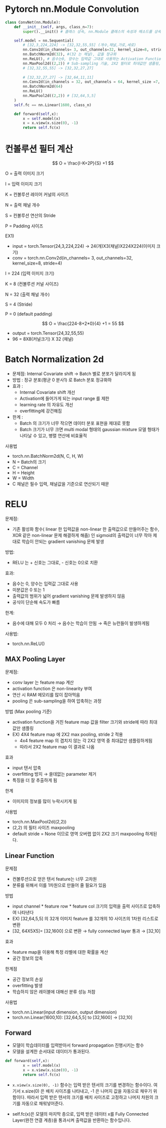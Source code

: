 # Pytorch nn.Module Convolution

```python
class ConvNet(nn.Module):
    def __init__(self, args, class_n=7):
        super().__init() # 클래스 상속, nn.Module 클래스의 속성과 메소드를 상속받는다

    self.model = nn.Sequential(
        # [32,3,224,224] -> [32,32,55,55] (개수,채널,가로,세로)
        nn.Conv2d(in_channels= 3, out_channels=32, kernel_size=8, stride=4),
        nn.BatchNorm2d(32), #(32 는 채널), 값들 정규화
        nn.ReLU(), # 음수는0, 양수는 입력값 그대로 사용하는 Activation Function
        nn.MaxPool2d((2,2)) # Sub-sampling 기술, 2X2 필터로 최대값만 샘플링, Stride = None 이 default 이므로 그냥 저장
        # [32,32,55,55] -> [32,32,27,27]
        
        # [32,32,27,27] -> [32,64,11,11]
        nn.Conv2d(in_channels = 32, out_channels = 64, kernel_size =7, stride = 2)
        nn.BatchNorm2d(64)
        nn.ReLU()
        nn.MaxPool2d((2,2)) # [32,64,5,5]
    )
    self.fc == nn.Linear(1600, class_n)

    def forward(self,x):
        x = self.model(x)
        x = x.view(x.size(0), -1)
        return self.fc(x)
```

# 컨볼루션 필터 계산

$$
O = \frac{I-K+2P}{S} +1
$$

O = 출력 이미지 크기

I = 입력 이미지 크기

K = 컨볼루션 레이어 커널의 사이즈

N = 출력 채널 개수

S = 컨볼루션 연산의 Stride

P = Padding 사이즈

EX1) 

- input = torch.Tensor(24,3,224,224) → 24(개)X3(채널)X224X224(이미지 크기)
- conv = torch.nn.Conv2d(in_channels= 3, out_channels=32, kernel_size=8, stride=4)

I = 224 (입력 이미지 크기)

K =  8 (컨볼루션 커널 사이즈)

N = 32 (출력 채널 개수)

S = 4 (Stride)

P = 0 (default padding)

$$
O = \frac{224-8+2*0}{4} +1 = 55
$$

- output = torch.Tensor(24,32,55,55)
- 96 = 8X8(커널크기) X 32 (채널)

# Batch Normalization 2d

- 문제점: Internal Covariate shift → Batch 별로 분포가 달라지게 됨
- 방법 : 정규 분포(평균 0 분사1) 로 Batch 분포 정규화하
- 효과 :
    - Internal Covariate shift 개선
    - Activation에 들어가게 되는 input range 를 제한
    - learning rate 의 자유도 개선
    - overfitting에 강건해짐
- 한계 :
    - Batch 의 크기가 너무 작으면 데이터 분포 표현을 제대로 못함
    - Batch 크기가 너무 크면 multi modal 형태의  gaussian mixture 모델 형태가 나타날 수 있고, 병렬 연산에 비효율적

사용법

- torch.nn.BatchNorm2d(N, C, H, W)
- N = Batch의 크기
- C = Channel
- H = Height
- W = Width
- C 채널은 필수 입력, 채널값을 기준으로 연산되기 때문

# RELU

문제점: 

- 기존 활성화 함수( linear 한 입력값을 non-linear 한 출력값으로 만들어주는 함수, XOR 같은 non-linear 문제 해결하게 해줌) 인 sigmoid의 출력값이 너무 작아 제대로 학습이 안되는 gradient vanishing 문제 발생

방법: 

- RELU 는 + 신호는 그대로, - 신호는 0으로 치환

효과: 

- 음수는 0, 양수는 입력값 그대로 사용
- 미분값은 0 또는 1
- 출력값의 범위가 넓어 gradient vanishing 문제 발생하지 않음
- 공식이 단순해 속도가 빠름

한계: 

- 음수에 대해 모두 0 처리 → 음수는 학습이 안됨 → 죽은 뉴런들이 발생하게됨

사용법:

- torch.nn.ReLU()

## MAX Pooling Layer

문제점:

- conv layer 는 feature map 계산
- activation function 은 non-linearity 부여
- 연산 시 RAM 메모리를 많이 잡아먹음
- pooling 은 sub-sampling을 하여 압축하는 과정

방법 (Max pooling 기준)

- activation function을 거친 feature map 값을 filter 크기와 stride에 따라 최대값만 샘플링
- EX) 4X4 feature map 에 2X2 max pooling, stride 2 적용
    - 4x4 feature map 의 겹치지 않는 각 2X2 영역 중 최대값만 샘플링하게됨
    - 따라서 2X2 feature map 이 결과로 나옴

효과

- input 텐서 압축
- overfitting 방지 → 쓸데없는 parameter 제거
- 특징을 더 잘 추출하게 됨

한계

- 이미지의 정보를 많이 누락시키게 됨

사용법

- torch.nn.MaxPool2d((2,2))
- (2,2) 의 필터 사이즈 maxpooling
- default stride = None 이므로 영역 오버랩 없이 2X2 크기 maxpooling 하게된다.

## Linear Function

문제점

- 컨볼루션으로 얻은 텐서 feature는 너무 고차원
- 분류를 위해서 이를 1차원으로 만들어 줄 필요가 있음

방법

- input channel * feature row * feature col 크기의 입력을 출력 사이즈로 압축하여 나타낸다
- EX) [32,64,5,5] 의 32개 이미지 feature 를 32개의 10 사이즈의 1차원 리스트로 변환
- [32, 64X5X5]= [32,1600] 으로 변환 → fully connected layer 통과 → [32,10]

효과

- feature map을 이용해 특정 라벨에 대한 확률을 계산
- 공간 정보의 압축

한계점

- 공간 정보의 손실
- overfitting 발생
- 학습하지 않은 레이블에 대해선 분류 성능 처참

사용법

- torch.nn.Linear(input dimension, output dimension)
- torch.nn.Linear(1600,10): [32,64,5,5] to [32,1600] → [32,10]

## Forward

- 모델이 학습데이터를 입력받아서 forward propagation 진행시키는 함수
- 모델을 설계한 순서대로 데이터가 통과된다.

```python
def forward(self,x):
        x = self.model(x)
        x = x.view(x.size(0), -1)
        return self.fc(x)
```

- `x.view(x.size(0), -1)` 함수는 입력 받은 텐서의 크기를 변경하는 함수이다. 여기서 x.size(0) 은 배치 사이즈를 나타내고, -1 은 나머지 값을 자동으로 채우기 위함이다. 따라서 입력 받은 텐서의 크기를 배치 사이즈로 고정하고 나머지 차원의 크기를 자동으로 채워넣어준다.

- self.fc(x)은 모델의 마지막 층으로, 입력 받은 데이터 x를 Fully Connected Layer(완전 연결 계층)을 통과시켜 출력값을 반환하는 함수입니다.